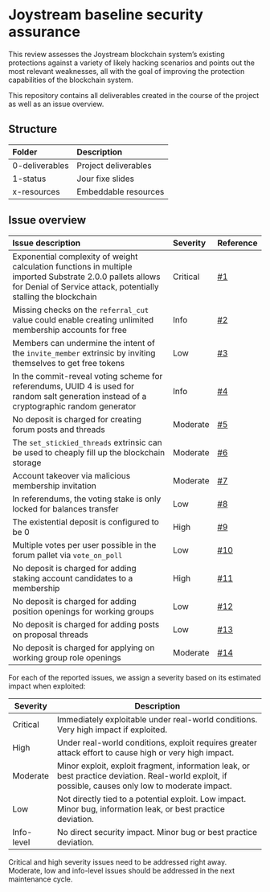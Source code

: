 # Joystream baseline security assurance

This review assesses the Joystream blockchain system’s existing protections against a variety of likely hacking scenarios and points out the most relevant weaknesses, all with the goal of improving the protection capabilities of the blockchain system.

This repository contains all deliverables created in the course of the project as well as an issue overview.

## Structure

| Folder        | Description           |
| :------------ | :-------------------- |
| 0-deliverables| Project deliverables  |
| 1-status      | Jour fixe slides      |
| x-resources   | Embeddable resources      |

## Issue overview

| Issue description | Severity | Reference |
| :------------ | :----------- | :-------- |
| Exponential complexity of weight calculation functions in multiple imported Substrate 2.0.0 pallets allows for Denial of Service attack, potentially stalling the blockchain           | Critical          | [#1](https://github.com/Joystream/audits/issues/1)       |
| Missing checks on the `referral_cut` value could enable creating unlimited membership accounts for free | Info | [#2](https://github.com/Joystream/audits/issues/2)|
| Members can undermine the intent of the `invite_member` extrinsic by inviting themselves to get free tokens | Low | [#3](https://github.com/Joystream/audits/issues/3) |
|In the commit-reveal voting scheme for referendums, UUID 4 is used for random salt generation instead of a cryptographic random generator | Info | [#4](https://github.com/Joystream/audits/issues/4) |
|No deposit is charged for creating forum posts and threads|Moderate|[#5](https://github.com/Joystream/audits/issues/5)|
|The `set_stickied_threads` extrinsic can be used to cheaply fill up the blockchain storage|Moderate|[#6](https://github.com/Joystream/audits/issues/6)|
|Account takeover via malicious membership invitation| Moderate | [#7](https://github.com/Joystream/audits/issues/7) |
|In referendums, the voting stake is only locked for balances transfer| Low | [#8](https://github.com/Joystream/audits/issues/8)|
|The existential deposit is configured to be 0|High|[#9](https://github.com/Joystream/audits/issues/9)|
|Multiple votes per user possible in the forum pallet via `vote_on_poll`|Low|[#10](https://github.com/Joystream/audits/issues/10)|
|No deposit is charged for adding staking account candidates to a membership|High|[#11](https://github.com/Joystream/audits/issues/11)|
|No deposit is charged for adding position openings for working groups|Low|[#12](https://github.com/Joystream/audits/issues/12)|
|No deposit is charged for adding posts on proposal threads|Low|[#13](https://github.com/Joystream/audits/issues/13)|
|No deposit is charged for applying on working group role openings|Moderate|[#14](https://github.com/Joystream/audits/issues/14)|


For each of the reported issues, we assign a severity based on its estimated impact when exploited:

| Severity	|Description        |
| ------------- | ----------------- |
|Critical	|Immediately exploitable under real-world conditions. Very high impact if exploited.|
|High		|Under real-world conditions, exploit requires greater attack effort to cause high or very high impact.|
|Moderate	|Minor exploit, exploit fragment, information leak, or best practice deviation. Real-world exploit, if possible, causes only low to moderate impact.|
|Low		|Not directly tied to a potential exploit. Low impact. Minor bug, information leak, or best practice deviation.|
|Info-level	|No direct security impact. Minor bug or best practice deviation.|

Critical and high severity issues need to be addressed right away. Moderate, low and info-level issues should be addressed in the next maintenance cycle.
